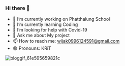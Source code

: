 ### Hi there 👋





- 🔭 I’m currently working on Phatthalung School
- 🌱 I’m currently learning Coding
- 🤔 I’m looking for help with Covid-19
- 💬 Ask me about My project
- 📫 How to reach me: wijak0996124591@gmail.com
- 😄 Pronouns: KRiT

![bloggif_61e595659821c](https://user-images.githubusercontent.com/94544396/149805011-fbfccdb1-ba65-4f77-ab56-bc5f166e7f41.gif)
